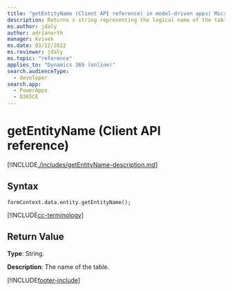 ```yaml
---
title: "getEntityName (Client API reference) in model-driven apps| MicrosoftDocs"
description: Returns s string representing the logical name of the table for the record.
ms.author: jdaly
author: adrianorth
manager: kvivek
ms.date: 03/12/2022
ms.reviewer: jdaly
ms.topic: "reference"
applies_to: "Dynamics 365 (online)"
search.audienceType: 
  - developer
search.app: 
  - PowerApps
  - D365CE
---
```

# getEntityName (Client API reference)


[!INCLUDE[./includes/getEntityName-description.md](./includes/getEntityName-description.md)]

## Syntax

`formContext.data.entity.getEntityName();`

[!INCLUDE[cc-terminology](../../../../data-platform/includes/cc-terminology.md)]

## Return Value

**Type**: String.

**Description**: The name of the table.





[!INCLUDE[footer-include](../../../../../includes/footer-banner.md)]